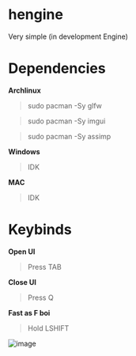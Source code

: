 # hengine

Very simple (in development Engine)

# Dependencies
**Archlinux**
> sudo pacman -Sy glfw

> sudo pacman -Sy imgui

> sudo pacman -Sy assimp

**Windows**
> IDK

**MAC**
> IDK

# Keybinds
**Open UI**
> Press TAB

**Close UI**
> Press Q

**Fast as F boi**
> Hold LSHIFT

![image](https://github.com/abuxTM/hengine/assets/104513379/a77b7d78-92db-418b-95f8-26945c767041)
